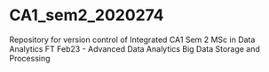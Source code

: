 # CA1_sem2_2020274
Repository for version control of Integrated CA1 Sem 2 MSc in Data Analytics FT Feb23 - Advanced Data Analytics  Big Data Storage and Processing 
